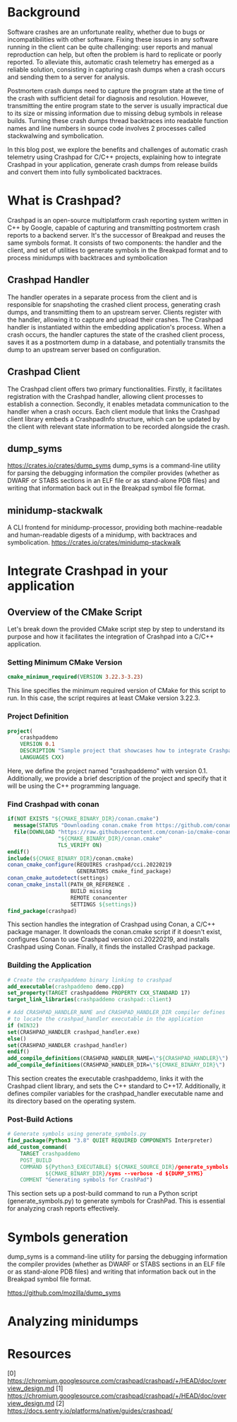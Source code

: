
# Background

Software crashes are an unfortunate reality, whether due to bugs or incompatibilities with other software. Fixing these issues in any software running in the client can be quite challenging: user reports and manual reproduction can help, but often the problem is hard to replicate or poorly reported. To alleviate this, automatic crash telemetry has emerged as a reliable solution, consisting in capturing crash dumps when a crash occurs and sending them to a server for analysis.

Postmortem crash dumps need to capture the program state at the time of the crash with sufficient detail for diagnosis and resolution. However, transmitting the entire program state to the server is usually impractical due to its size or missing information due to missing debug symbols in release builds. Turning these crash dumps thread backtraces into readable function names and line numbers in source code involves 2 processes called stackwalwing and symbolication.

In this blog post, we explore the benefits and challenges of automatic crash telemetry using Crashpad for C/C++ projects, explaining how to integrate Crashpad in your application, generate crash dumps from release builds and convert them into fully symbolicated backtraces.

# What is Crashpad?

Crashpad is an open-source multiplatform crash reporting system written in C++ by Google, capable of capturing and transmitting postmortem crash reports to a backend server. It's the successor of Breakpad and reuses the same symbols format. It consists of two components: the handler and the client, and set of utilities to generate symbols in the Breakpad format and to process minidumps with backtraces and symbolication

## Crashpad Handler

The handler operates in a separate process from the client and is responsible for snapshoting the crashed client process, generating crash dumps, and transmitting them to an upstream server. Clients register with the handler, allowing it to capture and upload their crashes. The Crashpad handler is instantiated within the embedding application's process. When a crash occurs, the handler captures the state of the crashed client process, saves it as a postmortem dump in a database, and potentially transmits the dump to an upstream server based on configuration.

## Crashpad Client

The Crashpad client offers two primary functionalities. Firstly, it facilitates registration with the Crashpad handler, allowing client processes to establish a connection. Secondly, it enables metadata communication to the handler when a crash occurs. Each client module that links the Crashpad client library embeds a CrashpadInfo structure, which can be updated by the client with relevant state information to be recorded alongside the crash.

## dump_syms

<https://crates.io/crates/dump_syms>
dump_syms is a command-line utility for parsing the debugging information the compiler provides (whether as DWARF or STABS sections in an ELF file or as stand-alone PDB files) and writing that information back out in the Breakpad symbol file format.

## minidump-stackwalk

A CLI frontend for minidump-processor, providing both machine-readable and human-readable digests of a minidump, with backtraces and symbolication.
<https://crates.io/crates/minidump-stackwalk>

# Integrate Crashpad in your application

## Overview of the CMake Script

Let's break down the provided CMake script step by step to understand its purpose and how it facilitates the integration of Crashpad into a C/C++ application.

### Setting Minimum CMake Version

```cmake
cmake_minimum_required(VERSION 3.22.3-3.23)
```

This line specifies the minimum required version of CMake for this script to run. In this case, the script requires at least CMake version 3.22.3.

### Project Definition

```cmake
project(
    crashpaddemo
    VERSION 0.1
    DESCRIPTION "Sample project that showcases how to integrate Crashpad in your C/C++ application"
    LANGUAGES CXX)
```

Here, we define the project named "crashpaddemo" with version 0.1. Additionally, we provide a brief description of the project and specify that it will be using the C++ programming language.

### Find Crashpad with conan

```cmake
if(NOT EXISTS "${CMAKE_BINARY_DIR}/conan.cmake")
  message(STATUS "Downloading conan.cmake from https://github.com/conan-io/cmake-conan")
  file(DOWNLOAD "https://raw.githubusercontent.com/conan-io/cmake-conan/0.18.1/conan.cmake"
                "${CMAKE_BINARY_DIR}/conan.cmake"
                TLS_VERIFY ON)
endif()
include(${CMAKE_BINARY_DIR}/conan.cmake)
conan_cmake_configure(REQUIRES crashpad/cci.20220219
                      GENERATORS cmake_find_package)
conan_cmake_autodetect(settings)
conan_cmake_install(PATH_OR_REFERENCE .
                    BUILD missing
                    REMOTE conancenter
                    SETTINGS ${settings})
find_package(crashpad)
```

This section handles the integration of Crashpad using Conan, a C/C++ package manager. It downloads the conan.cmake script if it doesn't exist, configures Conan to use Crashpad version cci.20220219, and installs Crashpad using Conan. Finally, it finds the installed Crashpad package.

### Building the Application

```cmake
# Create the crashpaddemo binary linking to crashpad
add_executable(crashpaddemo demo.cpp)
set_property(TARGET crashpaddemo PROPERTY CXX_STANDARD 17)
target_link_libraries(crashpaddemo crashpad::client)

# Add CRASHPAD_HANDLER_NAME and CRASHPAD_HANDLER_DIR compiler defines
# to locate the crashpad_handler executable in the application
if (WIN32)
set(CRASHPAD_HANDLER crashpad_handler.exe)
else()
set(CRASHPAD_HANDLER crashpad_handler)
endif()
add_compile_definitions(CRASHPAD_HANDLER_NAME=\"${CRASHPAD_HANDLER}\")
add_compile_definitions(CRASHPAD_HANDLER_DIR=\"${CMAKE_BINARY_DIR}\")
```

This section creates the executable crashpaddemo, links it with the Crashpad client library, and sets the C++ standard to C++17. Additionally, it defines compiler variables for the crashpad_handler executable name and its directory based on the operating system.

### Post-Build Actions

```cmake
# Generate symbols using generate_symbols.py
find_package(Python3 "3.8" QUIET REQUIRED COMPONENTS Interpreter)
add_custom_command(
    TARGET crashpaddemo
    POST_BUILD
    COMMAND ${Python3_EXECUTABLE} ${CMAKE_SOURCE_DIR}/generate_symbols.py ${CMAKE_BINARY_DIR}/crashpaddemo${CMAKE_EXECUTABLE_SUFFIX}
            ${CMAKE_BINARY_DIR}/syms --verbose -d ${DUMP_SYMS}
    COMMENT "Generating symbols for CrashPad")
```

This section sets up a post-build command to run a Python script (generate_symbols.py) to generate symbols for CrashPad. This is essential for analyzing crash reports effectively.

# Symbols generation

dump_syms is a command-line utility for parsing the debugging information the compiler provides (whether as DWARF or STABS sections in an ELF file or as stand-alone PDB files) and writing that information back out in the Breakpad symbol file format.

<https://github.com/mozilla/dump_syms>

# Analyzing minidumps

# Resources

[0] <https://chromium.googlesource.com/crashpad/crashpad/+/HEAD/doc/overview_design.md>
[1] <https://chromium.googlesource.com/crashpad/crashpad/+/HEAD/doc/overview_design.md>
[2] <https://docs.sentry.io/platforms/native/guides/crashpad/>
